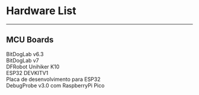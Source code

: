 # Hardware List
---
## MCU Boards

BitDogLab v6.3  
BitDogLab v7  
DFRobot Unihiker K10  
ESP32 DEVKITV1  
Placa de desenvolvimento para ESP32  
DebugProbe v3.0 com RaspberryPi Pico  

